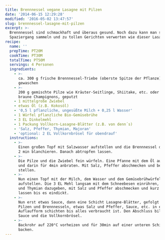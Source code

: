 ```yaml
---
title: Brennnessel vegane Lasagne mit Pilzen
date: '2014-06-15 12:29:28'
modified: '2016-05-02 13:47:57'
slug: brennnessel-lasagne-mit-pilzen
excerpt: >-
  Brennnessel sind schmackhaft und überaus gesund. Noch dazu kann man sie beim
  Spaziergang sammeln und zu tollen Gerichten verwerten wie dieser Lasagne.
recipe:
  name: ''
  prepTime: PT20M
  cookTime: PT30M
  totalTime: PT50M
  servings: 4 Personen
  ingredients:
    - >-
      ca. 300 g frische Brennnessel-Triebe (oberste Spitze der Pflanze),
      gewaschen
    - >-
      200 g gemischte Pilze wie Kräuter-Seitlinge, Shiitake, etc. oder einfach
      braune Champignons, geputzt
    - 1 mittelgroße Zwiebel
    - etwas Öl (z.B. Kokosöl)
    - '0,5 l pflanzliche, ungesüßte Milch + 0,25 l Wasser'
    - 1 Würfel pflanzliche Bio-Gemüsebrühe
    - 3 EL Dinkelmehl
    - 1 Packung Vollkorn-Lasagne-Blätter (z.B. von denn´s)
    - 'Salz, Pfeffer, Thymian, Majoran'
    - 'optional: 2 EL Vollkornbrösel für obendrauf'
  instructions:
    - >-
      Einen großen Topf mit Salzwasser aufstellen und die Brennnessel darin für
      2 min blanchieren. Danach abtropfen lassen.
    - >-
      Die Pilze und die Zwiebel fein würfeln. Eine Pfanne mit dem Öl aufstellen
      und darin für 4min anbraten. Mit Salz, Pfeffer abschmecken und beiseite
      stellen.
    - >-
      Nun einen Topf mit der Milch, dem Wasser und dem Gemüsebrühwürfel
      aufstellen. Die 3 EL Mehl langsam mit dem Schneebesen einrühren, Majoran
      und Thymian dazugeben, mit Salz und Pfeffer abschmecken und kurz köcheln
      lassen bis es eindickt.
    - >-
      Nun erst etwas Sauce, dann eine Schicht Lasagne-Blätter, gefolgt von
      Pilzen und Brennnesseln, etwas Salz und Pfeffer, Sauce, etc. in eine
      Auflaufform schichten bis alles verbraucht ist. Den Abschluss bildet die
      Sauce und die Vollkornbrösel.
    - >-
      Backrohr auf 220°C vorheizen und für 30min auf einer unteren Schiene
      backen.
---
```


[<!-- Image removed (no copyright): brennnessel-lasagne.jpg -->](https://www.veganblatt.com/i/brennnessel-lasagne.jpg)
